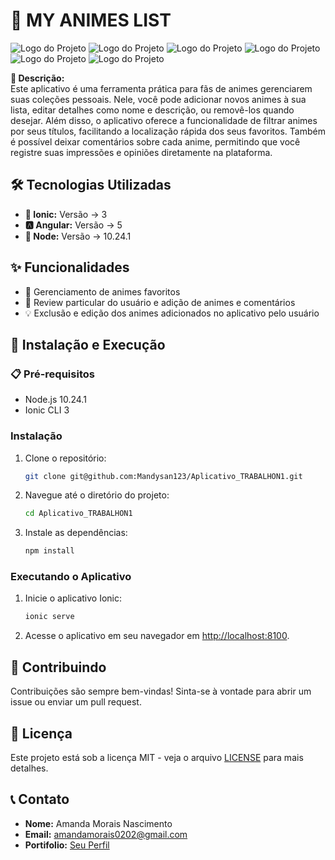 # 📱 MY ANIMES LIST
![Logo do Projeto](src/assets/imgs/aplicativof1.png)
![Logo do Projeto](src/assets/imgs/aplicativof2.png)
![Logo do Projeto](src/assets/imgs/aplicativof3.png) 
![Logo do Projeto](src/assets/imgs/aplicativof4.png) 
![Logo do Projeto](src/assets/imgs/aplicativof5.png) 
![Logo do Projeto](src/assets/imgs/aplicativof6.png) 


**📝 Descrição:**  
Este aplicativo é uma ferramenta prática para fãs de animes gerenciarem suas coleções pessoais. Nele, você pode adicionar novos animes à sua lista, editar detalhes como nome e descrição, ou removê-los quando desejar. Além disso, o aplicativo oferece a funcionalidade de filtrar animes por seus títulos, facilitando a localização rápida dos seus favoritos. Também é possível deixar comentários sobre cada anime, permitindo que você registre suas impressões e opiniões diretamente na plataforma.

## 🛠️ Tecnologias Utilizadas

- **🔷 Ionic:** Versão -> 3
- **🅰️ Angular:** Versão -> 5
- **💚 Node:**  Versão -> 10.24.1

## ✨ Funcionalidades

- 🚀 Gerenciamento de animes favoritos
- 🌟 Review particular do usuário e adição de animes e comentários
- 💡 Exclusão e edição dos animes adicionados no aplicativo pelo usuário

## 🚀 Instalação e Execução

### 📋 Pré-requisitos

- Node.js 10.24.1
- Ionic CLI 3

### Instalação

1. Clone o repositório:

    ```bash
    git clone git@github.com:Mandysan123/Aplicativo_TRABALHON1.git
    ```

2. Navegue até o diretório do projeto:

    ```bash
    cd Aplicativo_TRABALHON1
    ```

3. Instale as dependências:

    ```bash
    npm install
    ```

### Executando o Aplicativo

1. Inicie o aplicativo Ionic:

    ```bash
    ionic serve
    ```
2. Acesse o aplicativo em seu navegador em [http://localhost:8100](http://localhost:8100).

## 🤝 Contribuindo

Contribuições são sempre bem-vindas! Sinta-se à vontade para abrir um issue ou enviar um pull request.

## 📄 Licença

Este projeto está sob a licença MIT - veja o arquivo [LICENSE](LICENSE) para mais detalhes.

## 📞 Contato

- **Nome:** Amanda Morais Nascimento
- **Email:** amandamorais0202@gmail.com
- **Portifolio:** [Seu Perfil](https://github.com/Mandysan123)
